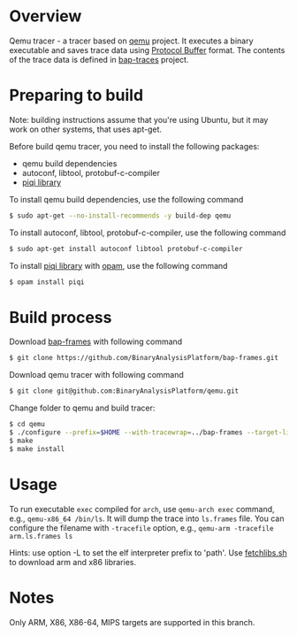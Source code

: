 # Overview

Qemu tracer - a tracer based on [qemu](https://github.com/qemu/qemu)
project. It executes a binary executable and saves trace data using
[Protocol Buffer](https://developers.google.com/protocol-buffers/)
format. The contents of the trace data is defined in
[bap-traces](https://github.com/BinaryAnalysisPlatform/bap-traces)
project.

# Preparing to build

Note: building instructions assume that you're using Ubuntu, but it
may work on other systems, that uses apt-get.

Before build qemu tracer, you need to install the following packages:
   * qemu build dependencies
   * autoconf, libtool, protobuf-c-compiler
   * [piqi library](http://piqi.org/doc/ocaml)

To install qemu build dependencies, use the following command

```bash
$ sudo apt-get --no-install-recommends -y build-dep qemu
```

To install autoconf, libtool, protobuf-c-compiler, use the
following command

```bash
$ sudo apt-get install autoconf libtool protobuf-c-compiler
```

To install [piqi library](http://piqi.org/doc/ocaml) with
[opam](https://opam.ocaml.org/doc/Install.html), use the following command
```bash
$ opam install piqi
```

# Build process

Download [bap-frames](https://github.com/BinaryAnalysisPlatform/bap-frames) with
following command

```bash
$ git clone https://github.com/BinaryAnalysisPlatform/bap-frames.git
```

Download qemu tracer with following command

```bash
$ git clone git@github.com:BinaryAnalysisPlatform/qemu.git
```

Change folder to qemu and build tracer:
```bash
$ cd qemu
$ ./configure --prefix=$HOME --with-tracewrap=../bap-frames --target-list="`echo {arm,i386,x86_64,mips}-linux-user`"
$ make
$ make install
```

# Usage

To run executable `exec` compiled for `arch`, use `qemu-arch exec` command, e.g.,
`qemu-x86_64 /bin/ls`. It will dump the trace into `ls.frames` file. You can configure
the filename with `-tracefile` option, e.g., `qemu-arm -tracefile arm.ls.frames ls`


Hints: use option -L to set the elf interpreter prefix to 'path'. Use
[fetchlibs.sh](https://raw.githubusercontent.com/BinaryAnalysisPlatform/bap-frames/master/test/fetchlibs.sh)
to download arm and x86 libraries.

# Notes
  Only ARM, X86, X86-64, MIPS targets are supported in this branch.
